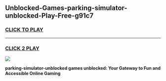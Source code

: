 
## Unblocked-Games-parking-simulator-unblocked-Play-Free-g91c7
<h3>
<a href="https://premium76.site?title=parking-simulator-unblocked&ref=18A1">CLICK TO PLAY</a></h3>
<hr>

<h3>
<a href="https://premium76.site?title=parking-simulator-unblocked&ref=18A1">CLICK 2 PLAY</a>
  
</h3>

<a href="https://premium76.site?title=parking-simulator-unblocked&ref=18A1"><img src="https://clearcache.store/games.png"></a>


**parking-simulator-unblocked games unblocked: Your Gateway to Fun and Accessible Online Gaming**
